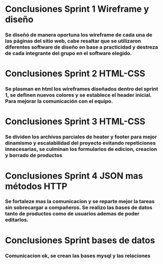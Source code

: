 # Conclusiones Sprint 1 Wireframe y diseño
### Se diseñó de manera oportuna los wireframe de cada una de las páginas del sitio web, cabe resaltar que se utilizaron diferentes software de diseño en base a practicidad y destreza de cada integrante del grupo en el software elegido.

# Conclusiones Sprint 2 HTML-CSS
### Se plasman en html los wireframes diseñados dentro del sprint 1, se definen nuevos colores y se establece el header inicial. Para mejorar la comunicación con el equipo.

# Conclusiones Sprint 3 HTML-CSS
### Se dividen los archivos parciales de heater y footer para mejor dinamismo y escalabilidad del proyecto evitando repeticiones innecesarias, se culminan los formularios de edicion, creacion y borrado de productos 

# Conclusiones Sprint 4 JSON mas métodos HTTP
###  Se fortaleze mas la comunicacion y se reparte mejor la tareas sin sobrecargar a compañeros. Se realizo las bases de datos tanto de productos como de usuarios ademas de poder editarlos.

# Conclusiones Sprint bases de datos
###  Comunicacion ok, se crean las bases mysql y las relaciones



